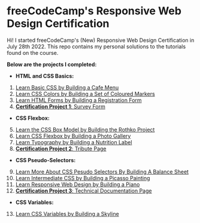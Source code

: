 # freeCodeCamp's Responsive Web Design Certification

Hi! I started freeCodeCamp's (New) Responsive Web Design Certification in July 28th 2022. This repo contains my personal solutions to the tutorials found on the course.

**Below are the projects I completed:**

- **HTML and CSS Basics:**
1) [Learn Basic CSS by Building a Cafe Menu](01-HTML%20and%20CSS%20Basics/01-Building%20a%20Cafe%20Menu)
2) [Learn CSS Colors by Building a Set of Coloured Markers](01-HTML%20and%20CSS%20Basics/02-Building%20a%20Set%20of%20Coloured%20Mrkers)
3) [Learn HTML Forms by Building a Registration Form](01-HTML%20and%20CSS%20Basics/03-Building%20a%20Registration%20Form)
4) [**Certification Project 1**: Survey Form](01-HTML%20and%20CSS%20Basics/04-Build%20a%20Survey%20Form%20[Certification%20Project])

- **CSS Flexbox:**
5) [Learn the CSS Box Model by Building the Rothko Project](02-CSS%20Flexbox/01-Building%20a%20Rothko%20Painting)
6) [Learn CSS Flexbox by Building a Photo Gallery](02-CSS%20Flexbox/02-Building%20a%20Photo%20Gallery)
7) [Learn Typography by Building a Nutrition Label](02-CSS%20Flexbox/03-Building%20a%20Nutrition%20Label)
8) [**Certification Project 2**: Tribute Page](02-CSS%20Flexbox/05-Build%20a%20Tribute%20Page%20[Certification%20Project])

- **CSS Pseudo-Selectors:**
9) [Learn More About CSS Pesudo Selectors By Building A Balance Sheet](03-CSS%20Pseudo%20Selectors/01-Building%20A%20Balance%20Sheet)
10) [Learn Intermediate CSS by Building a Picasso Painting](03-CSS%20Pseudo%20Selectors/02-Building%20A%20Picasso%20Painting)
11) [Learn Responsive Web Design by Building a Piano](03-CSS%20Pseudo%20Selectors/03-Building%20A%20Piano)
12) [**Certification Project 3**: Technical Documentation Page](03-CSS%20Pseudo%20Selectors/04-Build%20a%20Tecnhical%20Documentation%20Page%20%5BCertification%20Project%5D)

- **CSS Variables:**
13) [Learn CSS Variables by Building a Skyline](04-CSS%20Variables%20and%20Grid%20Systems/01-Learn%20CSS%20Variables%20by%20Building%20a%20Skyline)